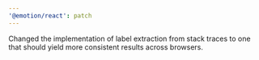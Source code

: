 ```yaml
---
'@emotion/react': patch
---
```


Changed the implementation of label extraction from stack traces to one that should yield more consistent results across browsers.
